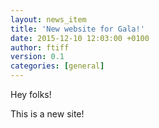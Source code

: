 ```yaml
---
layout: news_item
title: 'New website for Gala!'
date: 2015-12-10 12:03:00 +0100
author: ftiff
version: 0.1
categories: [general]
---
```


Hey folks! 

This is a new site!
